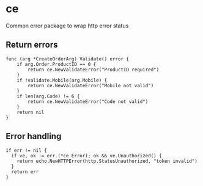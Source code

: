 # ce
Common error package to wrap http error status


## Return errors

```
func (arg *CreateOrderArg) Validate() error {
	if arg.Order.ProductID == 0 {
		return ce.NewValidateError("ProductID required")
	}
	if !validate.Mobile(arg.Mobile) {
		return ce.NewValidateError("Mobile not valid")
	}
	if len(arg.Code) != 6 {
		return ce.NewValidateError("Code not valid")
	}
	return nil
}
```

## Error handling

```
if err != nil {
  if ve, ok := err.(*ce.Error); ok && ve.Unauthorized() {
    return echo.NewHTTPError(http.StatusUnauthorized, "token invalid")
  }
  return err
}
```
